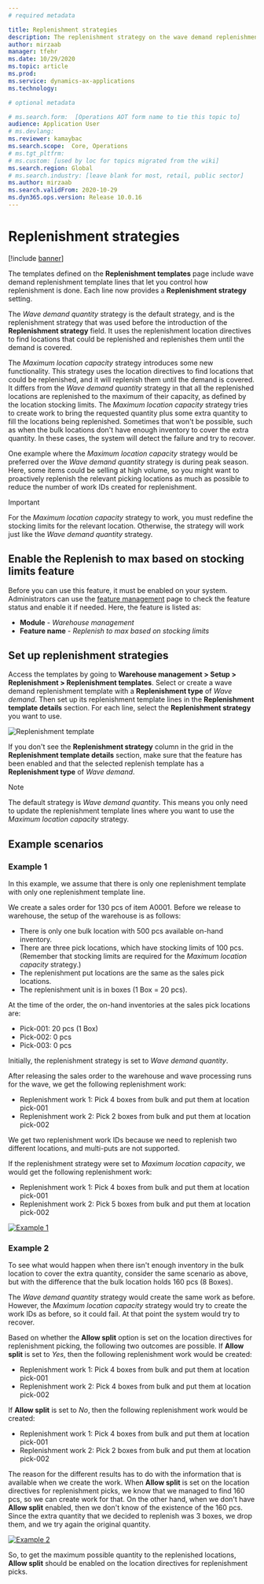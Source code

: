 ```yaml
---
# required metadata

title: Replenishment strategies
description: The replenishment strategy on the wave demand replenishment template lines allows for users to choose how to do replenishment. 
author: mirzaab
manager: tfehr
ms.date: 10/29/2020
ms.topic: article
ms.prod: 
ms.service: dynamics-ax-applications
ms.technology: 

# optional metadata

# ms.search.form:  [Operations AOT form name to tie this topic to]
audience: Application User
# ms.devlang: 
ms.reviewer: kamaybac
ms.search.scope:  Core, Operations
# ms.tgt_pltfrm: 
# ms.custom: [used by loc for topics migrated from the wiki]
ms.search.region: Global
# ms.search.industry: [leave blank for most, retail, public sector]
ms.author: mirzaab
ms.search.validFrom: 2020-10-29
ms.dyn365.ops.version: Release 10.0.16
---
```


# Replenishment strategies

[!include [banner](../includes/banner.md)]

The templates defined on the **Replenishment templates** page include wave demand replenishment template lines that let you control how replenishment is done. Each line now provides a **Replenishment strategy** setting.

The *Wave demand quantity* strategy is the default strategy, and is the replenishment strategy that was used before the introduction of the **Replenishment strategy** field. It uses the replenishment location directives to find locations that could be replenished and replenishes them until the demand is covered.

The *Maximum location capacity* strategy introduces some new functionality. This strategy uses the location directives to find locations that could be replenished, and it will replenish them until the demand is covered. It differs from the *Wave demand quantity* strategy in that all the replenished locations are replenished to the maximum of their capacity, as defined by the location stocking limits. The *Maximum location capacity* strategy tries to create work to bring the requested quantity plus some extra quantity to fill the locations being replenished. Sometimes that won't be possible, such as when the bulk locations don't have enough inventory to cover the extra quantity. In these cases, the system will detect the failure and try to recover.

One example where the *Maximum location capacity* strategy would be preferred over the *Wave demand quantity* strategy is during peak season. Here, some items could be selling at high volume, so you might want to proactively replenish the relevant picking locations as much as possible to reduce the number of work IDs created for replenishment.

> [!IMPORTANT]
> For the *Maximum location capacity* strategy to work, you must redefine the stocking limits for the relevant location. Otherwise, the strategy will work just like the *Wave demand quantity* strategy.

## Enable the Replenish to max based on stocking limits feature

Before you can use this feature, it must be enabled on your system. Administrators can use the [feature management](../../fin-ops-core/fin-ops/get-started/feature-management/feature-management-overview.md) page to check the feature status and enable it if needed. Here, the feature is listed as:

- **Module** - *Warehouse management*
- **Feature name** - *Replenish to max based on stocking limits*

## Set up replenishment strategies

Access the templates by going to **Warehouse management \> Setup \> Replenishment \> Replenishment templates**. Select or create a wave demand replenishment template with a **Replenishment type** of *Wave demand*. Then set up its replenishment template lines in the **Replenishment template details** section. For each line, select the **Replenishment strategy** you want to use.

![Replenishment template](media/ReplenTempWaveDmdMaxLocCap.png "Replenishment template")

If you don't see the **Replenishment strategy** column in the grid in the **Replenishment template details** section, make sure that the feature has been enabled and that the selected replenish template has a **Replenishment type** of *Wave demand*.

> [!NOTE]
> The default strategy is *Wave demand quantity*. This means you only need to update the replenishment template lines where you want to use the *Maximum location capacity* strategy.

## Example scenarios

### Example 1

In this example, we assume that there is only one replenishment template with only one replenishment template line.

We create a sales order for 130 pcs of item A0001. Before we release to warehouse, the setup of the warehouse is as follows:

- There is only one bulk location with 500 pcs available on-hand inventory.
- There are three pick locations, which have stocking limits of 100 pcs. (Remember that stocking limits are required for the *Maximum location capacity* strategy.) 
- The replenishment put locations are the same as the sales pick locations.
- The replenishment unit is in boxes (1 Box = 20 pcs).

At the time of the order, the on-hand inventories at the sales pick locations are:

- Pick-001: 20 pcs (1 Box)
- Pick-002: 0 pcs
- Pick-003: 0 pcs

Initially, the replenishment strategy is set to *Wave demand quantity*.

After releasing the sales order to the warehouse and wave processing runs for the wave, we get the following replenishment work:

- Replenishment work 1: Pick 4 boxes from bulk and put them at location pick-001
- Replenishment work 2: Pick 2 boxes from bulk and put them at location pick-002

We get two replenishment work IDs because we need to replenish two different locations, and multi-puts are not supported.

If the replenishment strategy were set to *Maximum location capacity*, we would get the following replenishment work:

- Replenishment work 1: Pick 4 boxes from bulk and put them at location pick-001
- Replenishment work 2: Pick 5 boxes from bulk and put them at location pick-002

[![Example 1](media/ReplenTemp_example_1.png "Example 1")](media/ReplenTemp_example_1_large)

### Example 2

To see what would happen when there isn't enough inventory in the bulk location to cover the extra quantity, consider the same scenario as above, but with the difference that the bulk location holds 160 pcs (8 Boxes).

The *Wave demand quantity* strategy would create the same work as before. However, the *Maximum location capacity* strategy would try to create the work IDs as before, so it could fail. At that point the system would try to recover.

Based on whether the **Allow split** option is set on the location directives for replenishment picking, the following two outcomes are possible. If **Allow split** is set to *Yes*, then the following replenishment work would be created:

- Replenishment work 1: Pick 4 boxes from bulk and put them at location pick-001
- Replenishment work 2: Pick 4 boxes from bulk and put them at location pick-002

If **Allow split** is set to *No*, then the following replenishment work would be created:

- Replenishment work 1: Pick 4 boxes from bulk and put them at location pick-001
- Replenishment work 2: Pick 2 boxes from bulk and put them at location pick-002

The reason for the different results has to do with the information that is available when we create the work. When **Allow split** is set on the location directives for replenishment picks, we know that we managed to find 160 pcs, so we can create work for that. On the other hand, when we don't have **Allow split** enabled, then we don't know of the existence of the 160 pcs. Since the extra quantity that we decided to replenish was 3 boxes, we drop them, and we try again the original quantity.

[![Example 2](media/ReplenTemp_example_2.png "Example 2")](media/ReplenTemp_example_2_large)

So, to get the maximum possible quantity to the replenished locations, **Allow split** should be enabled on the location directives for replenishment picks.
